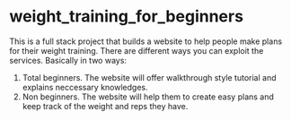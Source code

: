 # weight_training_for_beginners
This is a full stack project that builds a website to help people make plans for their weight training. 
There are different ways you can exploit the services. Basically in two ways: 
1. Total beginners. The website will offer walkthrough style tutorial and explains neccessary knowledges. 
2. Non beginners. The website will help them to create easy plans and keep track of the weight and reps they have. 
